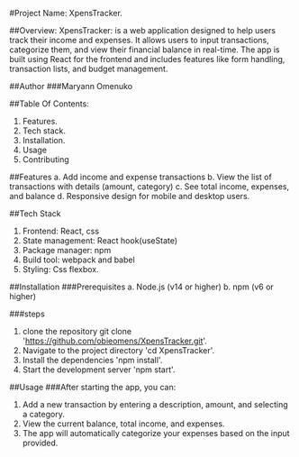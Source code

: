 #Project Name: XpensTracker.

##Overview:
XpensTracker: is a web application designed to help users track their income and expenses. It allows users to input transactions, categorize them, and view their financial balance in real-time. The app is built using React for the frontend and includes features like form handling, transaction lists, and budget management.

##Author
###Maryann Omenuko

##Table Of Contents:
1. Features.
2. Tech stack.
3. Installation.
4. Usage
5. Contributing

##Features
a. Add income and expense transactions
b. View the list of transactions with details (amount, category)
c. See total income, expenses, and balance
d. Responsive design for mobile and desktop users.


##Tech Stack
1. Frontend: React, css
2. State management: React hook(useState)
3. Package manager: npm
4. Build tool: webpack and babel
5. Styling: Css flexbox.

##Installation
###Prerequisites
a. Node.js (v14 or higher)
b. npm (v6 or higher)

###steps
1. clone the repository git clone 'https://github.com/obieomens/XpensTracker.git'.
2. Navigate to the project directory 'cd XpensTracker'.
3. Install the dependencies 'npm install'.
4. Start the development server 'npm start'.


##Usage
###After starting the app, you can:
1. Add a new transaction by entering a description, amount, and selecting a category.
2. View the current balance, total income, and expenses.
3. The app will automatically categorize your expenses based on the input provided.







